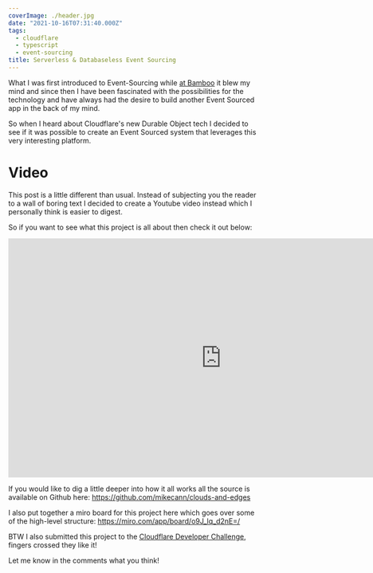 ```yaml
---
coverImage: ./header.jpg
date: "2021-10-16T07:31:40.000Z"
tags:
  - cloudflare
  - typescript
  - event-sourcing
title: Serverless & Databaseless Event Sourcing
---
```


What I was first introduced to Event-Sourcing while [at Bamboo](/posts/started-at-bamboo) it blew my mind and since then I have been fascinated with the possibilities for the technology and have always had the desire to build another Event Sourced app in the back of my mind.

So when I heard about Cloudflare's new Durable Object tech I decided to see if it was possible to create an Event Sourced system that leverages this very interesting platform.

<!-- more -->

# Video

This post is a little different than usual. Instead of subjecting you the reader to a wall of boring text I decided to create a Youtube video instead which I personally think is easier to digest.

So if you want to see what this project is all about then check it out below:

<iframe width="853" height="480" src="https://www.youtube.com/embed/W7PmZmVmsDo" frameborder="0" allow="autoplay; encrypted-media" allowfullscreen></iframe>

If you would like to dig a little deeper into how it all works all the source is available on Github here: https://github.com/mikecann/clouds-and-edges

I also put together a miro board for this project here which goes over some of the high-level structure: https://miro.com/app/board/o9J_lq_d2nE=/

BTW I also submitted this project to the [Cloudflare Developer Challenge](https://blog.cloudflare.com/developer-summer-challenge/), fingers crossed they like it!

Let me know in the comments what you think!
